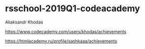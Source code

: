 # rsschool-2019Q1-codeacademy

Aliaksandr Khodas

https://www.codecademy.com/users/khodas/achievements

https://htmlacademy.ru/profile/sashkaaa/achievements
